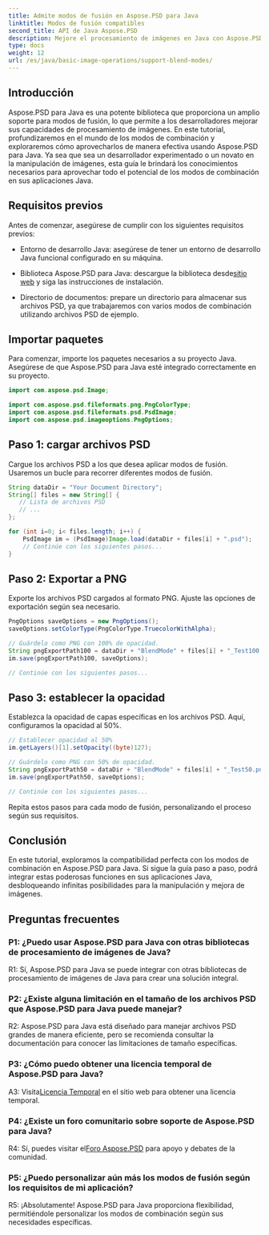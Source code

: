 ```yaml
---
title: Admite modos de fusión en Aspose.PSD para Java
linktitle: Modos de fusión compatibles
second_title: API de Java Aspose.PSD
description: Mejore el procesamiento de imágenes en Java con Aspose.PSD. Aprenda a aprovechar los modos de fusión para obtener efectos sorprendentes.
type: docs
weight: 12
url: /es/java/basic-image-operations/support-blend-modes/
---
```

## Introducción

Aspose.PSD para Java es una potente biblioteca que proporciona un amplio soporte para modos de fusión, lo que permite a los desarrolladores mejorar sus capacidades de procesamiento de imágenes. En este tutorial, profundizaremos en el mundo de los modos de combinación y exploraremos cómo aprovecharlos de manera efectiva usando Aspose.PSD para Java. Ya sea que sea un desarrollador experimentado o un novato en la manipulación de imágenes, esta guía le brindará los conocimientos necesarios para aprovechar todo el potencial de los modos de combinación en sus aplicaciones Java.

## Requisitos previos

Antes de comenzar, asegúrese de cumplir con los siguientes requisitos previos:

- Entorno de desarrollo Java: asegúrese de tener un entorno de desarrollo Java funcional configurado en su máquina.

-  Biblioteca Aspose.PSD para Java: descargue la biblioteca desde[sitio web](https://releases.aspose.com/psd/java/) y siga las instrucciones de instalación.

- Directorio de documentos: prepare un directorio para almacenar sus archivos PSD, ya que trabajaremos con varios modos de combinación utilizando archivos PSD de ejemplo.

## Importar paquetes

Para comenzar, importe los paquetes necesarios a su proyecto Java. Asegúrese de que Aspose.PSD para Java esté integrado correctamente en su proyecto.

```java
import com.aspose.psd.Image;

import com.aspose.psd.fileformats.png.PngColorType;
import com.aspose.psd.fileformats.psd.PsdImage;
import com.aspose.psd.imageoptions.PngOptions;
```

## Paso 1: cargar archivos PSD

Cargue los archivos PSD a los que desea aplicar modos de fusión. Usaremos un bucle para recorrer diferentes modos de fusión.

```java
String dataDir = "Your Document Directory";
String[] files = new String[] {
   // Lista de archivos PSD
   // ...
};

for (int i=0; i< files.length; i++) {
    PsdImage im = (PsdImage)Image.load(dataDir + files[i] + ".psd");
    // Continúe con los siguientes pasos...
}
```

## Paso 2: Exportar a PNG

Exporte los archivos PSD cargados al formato PNG. Ajuste las opciones de exportación según sea necesario.

```java
PngOptions saveOptions = new PngOptions();
saveOptions.setColorType(PngColorType.TruecolorWithAlpha);

// Guárdelo como PNG con 100% de opacidad.
String pngExportPath100 = dataDir + "BlendMode" + files[i] + "_Test100.png";
im.save(pngExportPath100, saveOptions);

// Continúe con los siguientes pasos...
```

## Paso 3: establecer la opacidad

Establezca la opacidad de capas específicas en los archivos PSD. Aquí, configuramos la opacidad al 50%.

```java
// Establecer opacidad al 50%
im.getLayers()[1].setOpacity((byte)127);

// Guárdelo como PNG con 50% de opacidad.
String pngExportPath50 = dataDir + "BlendMode" + files[i] + "_Test50.png";
im.save(pngExportPath50, saveOptions);

// Continúe con los siguientes pasos...
```

Repita estos pasos para cada modo de fusión, personalizando el proceso según sus requisitos.

## Conclusión

En este tutorial, exploramos la compatibilidad perfecta con los modos de combinación en Aspose.PSD para Java. Si sigue la guía paso a paso, podrá integrar estas poderosas funciones en sus aplicaciones Java, desbloqueando infinitas posibilidades para la manipulación y mejora de imágenes.

## Preguntas frecuentes

### P1: ¿Puedo usar Aspose.PSD para Java con otras bibliotecas de procesamiento de imágenes de Java?

R1: Sí, Aspose.PSD para Java se puede integrar con otras bibliotecas de procesamiento de imágenes de Java para crear una solución integral.

### P2: ¿Existe alguna limitación en el tamaño de los archivos PSD que Aspose.PSD para Java puede manejar?

R2: Aspose.PSD para Java está diseñado para manejar archivos PSD grandes de manera eficiente, pero se recomienda consultar la documentación para conocer las limitaciones de tamaño específicas.

### P3: ¿Cómo puedo obtener una licencia temporal de Aspose.PSD para Java?

 A3: Visita[Licencia Temporal](https://purchase.aspose.com/temporary-license/) en el sitio web para obtener una licencia temporal.

### P4: ¿Existe un foro comunitario sobre soporte de Aspose.PSD para Java?

 R4: Sí, puedes visitar el[Foro Aspose.PSD](https://forum.aspose.com/c/psd/34) para apoyo y debates de la comunidad.

### P5: ¿Puedo personalizar aún más los modos de fusión según los requisitos de mi aplicación?

R5: ¡Absolutamente! Aspose.PSD para Java proporciona flexibilidad, permitiéndole personalizar los modos de combinación según sus necesidades específicas.
